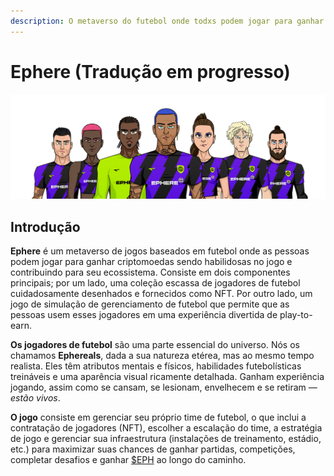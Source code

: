 ```yaml
---
description: O metaverso do futebol onde todxs podem jogar para ganhar.
---
```


# Ephere (Tradução em progresso)



![](.gitbook/assets/Medium.png)

## Introdução

**Ephere** é um metaverso de jogos baseados em futebol onde as pessoas podem jogar para ganhar criptomoedas sendo habilidosas no jogo e contribuindo para seu ecossistema. Consiste em dois componentes principais; por um lado, uma coleção escassa de jogadores de futebol cuidadosamente desenhados e fornecidos como NFT. Por outro lado, um jogo de simulação de gerenciamento de futebol que permite que as pessoas usem esses jogadores em uma experiência divertida de play-to-earn.

**Os jogadores de futebol** são uma parte essencial do universo. Nós os chamamos **Ephereals**, dada a sua natureza etérea, mas ao mesmo tempo realista. Eles têm atributos mentais e físicos, habilidades futebolísticas treináveis ​​e uma aparência visual ricamente detalhada. Ganham experiência jogando, assim como se cansam, se lesionam, envelhecem e se retiram — _estão vivos_.

**O jogo** consiste em gerenciar seu próprio time de futebol, o que inclui a contratação de jogadores (NFT), escolher a escalação do time, a estratégia de jogo e gerenciar sua infraestrutura (instalações de treinamento, estádio, etc.) para maximizar suas chances de ganhar partidas, competições, completar desafios e ganhar [$EPH](economia/usdeph.md) ao longo do caminho.
